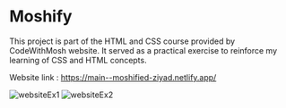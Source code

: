 # Moshify
This project is part of the HTML and CSS course provided by CodeWithMosh website. It served as a practical exercise to reinforce my learning of CSS and HTML concepts. 

Website link : https://main--moshified-ziyad.netlify.app/

![websiteEx1](https://github.com/ZiadAlrzooq/Moshify/assets/128933191/9c45ab7f-6c78-4237-b71e-7e6b81718eb6)
![websiteEx2](https://github.com/ZiadAlrzooq/Moshify/assets/128933191/c07bab7f-5233-4fa0-8483-25fd56474d87)
